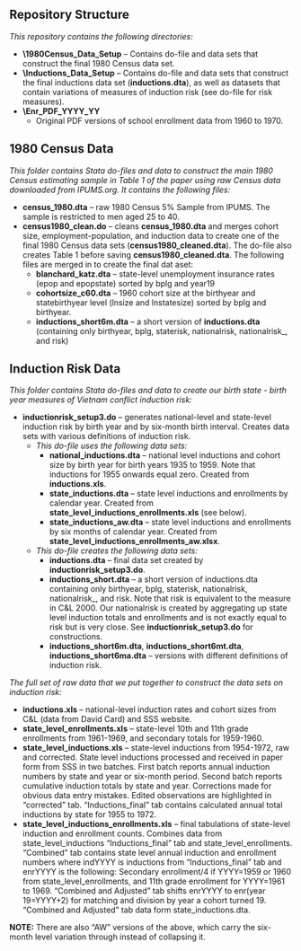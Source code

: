 ## Repository Structure
*This repository contains the following directories:*

- **\1980Census_Data_Setup** 
  – Contains do-file and data sets that construct the final 1980 Census data set.
- **\Inductions_Data_Setup** 
  – Contains do-file and data sets that construct the final inductions data set (**inductions.dta**), as well as datasets that contain variations of measures of induction risk (see do-file for risk measures).  
- **\Enr_PDF_YYYY_YY**
  - Original PDF versions of school enrollment data from 1960 to 1970.

## 1980 Census Data 

*This folder contains Stata do-files and data to construct the main 1980 Census estimating sample in Table 1 of the paper using raw Census data downloaded from IPUMS.org. It contains the following files:*

- **census_1980.dta** – raw 1980 Census 5% Sample from IPUMS. The sample is restricted to men aged 25 to 40.
- **census1980_clean.do** – cleans **census_1980.dta** and merges cohort size, employment-population, and induction data to create one of the final 1980 Census data sets (**census1980_cleaned.dta**). The do-file also creates Table 1 before saving **census1980_cleaned.dta**. The following files are merged in to create the final dat aset:
  - **blanchard_katz.dta** – state-level unemployment insurance rates (epop and epopstate) sorted by bplg and year19 
  -	**cohortsize_c60.dta** – 1960 cohort size at the birthyear and statebirthyear level (lnsize and lnstatesize) sorted by bplg and birthyear.
  - **inductions_short6m.dta** – a short version of **inductions.dta** (containing only birthyear, bplg, staterisk, nationalrisk, nationalrisk_, and risk)

## Induction Risk Data 

*This folder contains Stata do-files and data to create our birth state - birth year measures of Vietnam conflict induction risk:*

- **inductionrisk_setup3.do** – generates national-level and state-level induction risk by birth year and by six-month birth interval. Creates data sets with various definitions of induction risk. 
  - *This do-file uses the following data sets:*
    - **national_inductions.dta** – national level inductions and cohort size by birth year for birth years 1935 to 1959. Note that inductions for 1955 onwards equal zero. Created from **inductions.xls**.
    - **state_inductions.dta** – state level inductions and enrollments by calendar year. Created from **state_level_inductions_enrollments.xls** (see below). 
    - **state_inductions_aw.dta** – state level inductions and enrollments by six months of calendar year.  Created from **state_level_inductions_enrollments_aw.xlsx**.
  - *This do-file creates the following data sets:*
    - **inductions.dta** – final data set created by **inductionrisk_setup3.do**.
    - **inductions_short.dta** – a short version of inductions.dta containing only birthyear, bplg, staterisk, nationalrisk, nationalrisk_, and risk.  Note that risk is equivalent to the measure in C&L 2000. Our nationalrisk is created by aggregating up state level induction totals and enrollments and is not exactly equal to risk but is very close. See **inductionrisk_setup3.do** for constructions.
    - **inductions_short6m.dta**, **inductions_short6mt.dta**, **inductions_short6ma.dta** – versions with different definitions of induction risk.

*The full set of raw data that we put together to construct the data sets on induction risk:*

- **inductions.xls** – national-level induction rates and cohort sizes from C&L (data from David Card) and SSS website.
- **state_level_enrollments.xls** – state-level 10th and 11th grade enrollments from 1961-1969, and secondary totals for 1959-1960.
- **state_level_inductions.xls** – state-level inductions from 1954-1972, raw and corrected. State level inductions processed and received in paper form from SSS in two batches. First batch reports annual induction numbers by state and year or six-month period. Second batch reports cumulative induction totals by state and year. Corrections made for obvious data entry mistakes. Edited observations are highlighted in “corrected” tab. “Inductions_final” tab contains calculated annual total inductions by state for 1955 to 1972.
- **state_level_inductions_enrollments.xls** – final tabulations of state-level induction and enrollment counts. Combines data from state_level_inductions “Inductions_final” tab and state_level_enrollments. “Combined” tab contains state level annual induction and enrollment numbers where indYYYY is inductions from “Inductions_final” tab and enrYYYY is the following: Secondary enrollment/4 if YYYY=1959 or 1960 from state_level_enrollments, and 11th grade enrollment for YYYY=1961 to 1969. “Combined and Adjusted” tab shifts enrYYYY to enr(year 19=YYYY+2) for matching and division by year a cohort turned 19. “Combined and Adjusted” tab data form state_inductions.dta.

**NOTE:** There are also “AW” versions of the above, which carry the six-month level variation through instead of collapsing it.
